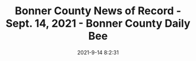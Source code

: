 ---
"title": "Bonner County News of Record - Sept. 14, 2021 - Bonner County Daily Bee"
"date": "2021-9-14 8:2:31"
"feed_name": "GOOGLENEWSINDUSTRIAL"
"feed_website": "https://news.google.com/search?q=industrial%2Bincident&hl=en-US&gl=US&ceid=US:en"
"feed_rss": "https://news.google.com/rss/search?q=industrial%2Bincident&hl=en-US&gl=US&ceid=US:en"
"link": "https://bonnercountydailybee.com/news/2021/sep/14/bonner-county-news-record-sept-14-2021/"
"file": "_posts/2021-1-1-fe9396d75bb4724eaa44a849310162c1c1654e44.md"
"accident": "0"
"drilling": "0"
"dead": "0"
"injured": "0"
---
